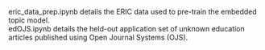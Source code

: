 eric_data_prep.ipynb details the ERIC data used to pre-train the embedded topic model. <br>
edOJS.ipynb details the held-out application set of unknown education articles published using Open Journal Systems (OJS).
